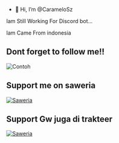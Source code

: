 - 👋 Hi, I’m @CarameloSz

Iam Still Working For Discord bot...

Iam Came From indonesia

## Dont forget to follow me!!


![Contoh](https://media2.giphy.com/media/caRSzzWPM9bdyvm6tw/giphy.gif?cid=790b76110f2b7c051ef3d3b4396edff709df0992d42767c1&rid=giphy.gif&ct=g)


## Support me on saweria
[![Saweria](https://1.bp.blogspot.com/-7OuHSxaNk6A/X92QPg8L9kI/AAAAAAAAG0E/lUzKf_uuVP8jCqvXpA7juh_l-TfK2jnbwCLcBGAsYHQ/s16000/SAWERIA.webp)](saweria.co/MorenT)





## Support Gw juga di trakteer
[![Saweria](https://cdn.trakteer.id/images/mix/navbar-logo.png)](https://trakteer.id/rentSquad)
